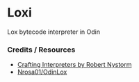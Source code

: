 # Loxi

Lox bytecode interpreter in Odin

### Credits / Resources

- [Crafting Interpreters by Robert Nystorm](https://craftinginterpreters.com/) 
- [Nrosa01/OdinLox](https://github.com/Nrosa01/OdinLox)
